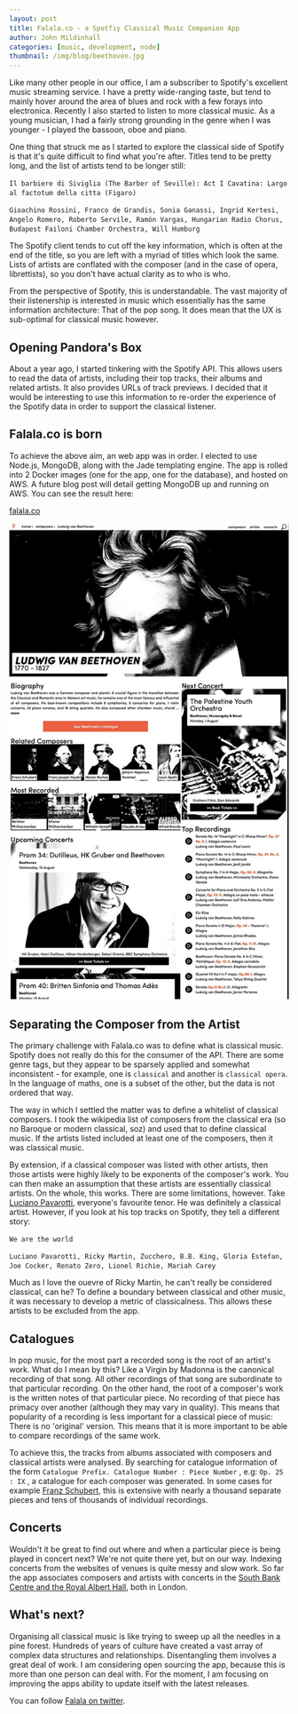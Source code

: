 ```yaml
---
layout: post
title: Falala.co - a Spotfiy Classical Music Companion App
author: John Mildinhall
categories: [music, development, node]
thumbnail: /img/blog/beethoven.jpg
--- 
```


Like many other people in our office, I am a subscriber to Spotify's excellent music streaming service. I have a pretty wide-ranging taste, but tend to mainly hover around the area of blues and rock with a few forays into electronica. Recently I also started to listen to more classical music. As a young musician, I had a fairly strong grounding in the genre when I was younger - I played the bassoon, oboe and piano. 

One thing that struck me as I started to explore the classical side of Spotify is that it's quite difficult to find what you're after. Titles tend to be pretty long, and the list of artists tend to be longer still:

`Il barbiere di Siviglia (The Barber of Seville): Act I Cavatina: Largo al factotum della citta (Figaro)`

`Gioachino Rossini, Franco de Grandis, Sonia Ganassi, Ingrid Kertesi, Angelo Romero, Roberto Servile, Ramón Vargas, Hungarian Radio Chorus, Budapest Failoni Chamber Orchestra, Will Humburg`

The Spotify client tends to cut off the key information, which is often at the end of the title, so you are left with a myriad of titles which look the same. Lists of artists are conflated with the composer (and in the case of opera, librettists), so you don't have actual clarity as to who is who. 

From the perspective of Spotify, this is understandable. The vast majority of their listenership is interested in music which essentially has the same information architecture: That of the pop song. It does mean that the UX is sub-optimal for classical music however. 

## Opening Pandora's Box

About a year ago, I started tinkering with the Spotify API. This allows users to read the data of artists, including their top tracks, their albums and related artists. It also provides URLs of track previews. I decided that it would be interesting to use this information to re-order the experience of the Spotify data in order to support the classical listener. 

## Falala.co is born

To achieve the above aim, an web app was in order. I elected to use Node.js, MongoDB, along with the Jade templating engine. The app is rolled into 2 Docker images (one for the app, one for the database), and hosted on AWS. A future blog post will detail getting MongoDB up and running on AWS. You can see the result here:

[falala.co](http://falala.co)

![falala](/img/blog/falala-2.jpg)

## Separating the Composer from the Artist

The primary challenge with Falala.co was to define what is classical music. Spotify does not really do this for the consumer of the API. There are some genre tags, but they appear to be sparsely applied and somewhat inconsistent - for example, one is `classical` and another is `classical opera`. In the language of maths, one is a subset of the other, but the data is not ordered that way. 

The way in which I settled the matter was to define a whitelist of classical composers. I took the wikipedia list of composers from the classical era (so no Baroque or modern classical, soz) and used that to define classical music. If the artists listed included at least one of the composers, then it was classical music. 

By extension, if a classical composer was listed with other artists, then those artists were highly likely to be exponents of the composer's work. You can then make an assumption that these artists are essentially classical artists. On the whole, this works. There are some limitations, however. Take [Luciano Pavarotti](http://falala.co/artists/Luciano%20Pavarotti), everyone's favourite tenor. He was definitely a classical artist. However, if you look at his top tracks on Spotify, they tell a different story:

`We are the world`

`Luciano Pavarotti, Ricky Martin, Zucchero, B.B. King, Gloria Estefan, Joe Cocker, Renato Zero, Lionel Richie, Mariah Carey`

Much as I love the ouevre of Ricky Martin, he can't really be considered classical, can he? To define a boundary between classical and other music, it was necessary to develop a metric of classicalness. This allows these artists to be excluded from the app. 

## Catalogues

In pop music, for the most part a recorded song is the root of an artist's work. What do I mean by this? Like a Virgin by Madonna is the canonical recording of that song. All other recordings of that song are subordinate to that particular recording. On the other hand, the root of a composer's work is the written notes of that particular piece. No recording of that piece has primacy over another (although they may vary in quality). This means that popularity of a recording is less important for a classical piece of music: There is no 'original' version. This means that it is more important to be able to compare recordings of the same work.

To achieve this, the tracks from albums associated with composers and classical artists were analysed. By searching for catalogue information of the form `Catalogue Prefix. Catalogue Number : Piece Number` , e.g: `Op. 25 : IX` , a catalogue for each composer was generated. In some cases for example [Franz Schubert](http://falala.co/composers/Franz%20Schubert/cat/D), this is extensive with nearly a thousand separate pieces and tens of thousands of individual recordings. 

## Concerts

Wouldn't it be great to find out where and when a particular piece is being played in concert next? We're not quite there yet, but on our way. Indexing concerts from the websites of venues is quite messy and slow work. So far the app associates composers and artists with concerts in the [South Bank Centre and the Royal Albert Hall](http://falala.co/concerts), both in London. 

## What's next?

Organising all classical music is like trying to sweep up all the needles in a pine forest. Hundreds of years of culture have created a vast array of complex data structures and relationships. Disentangling them involves a great deal of work. I am considering open sourcing the app, because this is more than one person can deal with. For the moment, I am focusing on improving the apps ability to update itself with the latest releases. 

You can follow [Falala on twitter](https://twitter.com/falalaco).



